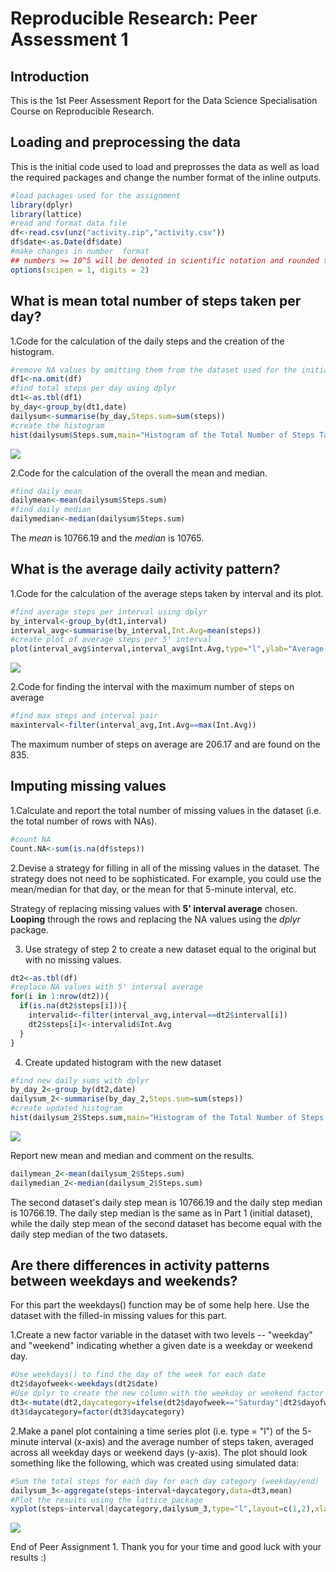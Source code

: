 # Reproducible Research: Peer Assessment 1
## Introduction

This is the 1st Peer Assessment Report for the Data Science Specialisation Course on Reproducible Research.

## Loading and preprocessing the data

This is the initial code used to load and preprosses the data as well as load the required packages and change the number format of the inline outputs.


```r
#load packages used for the assignment
library(dplyr)
library(lattice)
#read and format data file
df<-read.csv(unz("activity.zip","activity.csv"))
df$date<-as.Date(df$date)
#make changes in number  format
## numbers >= 10^5 will be denoted in scientific notation and rounded to 2 digits
options(scipen = 1, digits = 2)
```

## What is mean total number of steps taken per day?

1.Code for the calculation of the daily steps and the creation of the histogram.


```r
#remove NA values by omitting them from the dataset used for the initial calculations
df1<-na.omit(df)
#find total steps per day using dplyr
dt1<-as.tbl(df1)
by_day<-group_by(dt1,date)
dailysum<-summarise(by_day,Steps.sum=sum(steps))
#create the histogram
hist(dailysum$Steps.sum,main="Histogram of the Total Number of Steps Taken per Day",col="red",border="black",xlab="Total Number of Steps per Day")
```

![](PA1_template_files/figure-html/part1-histogram-1.png) 

2.Code for the calculation of the overall the mean and median.


```r
#find daily mean
dailymean<-mean(dailysum$Steps.sum)
#find daily median
dailymedian<-median(dailysum$Steps.sum)
```

The *mean* is 10766.19 and the *median* is 10765.

## What is the average daily activity pattern?

1.Code for the calculation of the average steps taken by interval and its plot.


```r
#find average steps per interval using dplyr
by_interval<-group_by(dt1,interval)
interval_avg<-summarise(by_interval,Int.Avg=mean(steps))
#create plot of average steps per 5' interval
plot(interval_avg$interval,interval_avg$Int.Avg,type="l",ylab="Average Number of Steps",xlab="Interval",main="Average Number of Steps Taken per Interval Across All Days")
```

![](PA1_template_files/figure-html/part2-plot-1.png) 

2.Code for finding the interval with the maximum number of steps on average


```r
#find max steps and interval pair
maxinterval<-filter(interval_avg,Int.Avg==max(Int.Avg))
```

The maximum number of steps on average are 206.17 and are found on the 835.

## Imputing missing values

1.Calculate and report the total number of missing values in the dataset (i.e. the total number of rows with NAs).


```r
#count NA
Count.NA<-sum(is.na(df$steps))
```

2.Devise a strategy for filling in all of the missing values in the dataset. The strategy does not need to be sophisticated. For example, you could use the mean/median for that day, or the mean for that 5-minute interval, etc.

Strategy of replacing missing values with **5' interval average** chosen. **Looping** through the rows and replacing the NA values using the *dplyr* package.

3. Use strategy of step 2 to create a new dataset equal to the original but with no missing values.


```r
dt2<-as.tbl(df)
#replace NA values with 5' interval average
for(i in 1:nrow(dt2)){
  if(is.na(dt2$steps[i])){
    intervalid<-filter(interval_avg,interval==dt2$interval[i])
    dt2$steps[i]<-intervalid$Int.Avg
  }
}
```

4. Create updated histogram with the new dataset


```r
#find new daily sums with dplyr
by_day_2<-group_by(dt2,date)
dailysum_2<-summarise(by_day_2,Steps.sum=sum(steps))
#create updated histogram
hist(dailysum_2$Steps.sum,main="Histogram of the Total Number of Steps Taken per Day(Imputed)",col="red",border="black",xlab="Total Number of Steps per Day")
```

![](PA1_template_files/figure-html/part3-updhist-1.png) 

Report new mean and median and comment on the results.


```r
dailymean_2<-mean(dailysum_2$Steps.sum)
dailymedian_2<-median(dailysum_2$Steps.sum)
```

The second dataset's daily step mean is 10766.19 and the daily step median is 10766.19. The daily step median is the same as in Part 1 (initial dataset), while the daily step mean of the second dataset has become equal with the daily step median of the two datasets.

## Are there differences in activity patterns between weekdays and weekends?

For this part the weekdays() function may be of some help here. Use the dataset with the filled-in missing values for this part.

1.Create a new factor variable in the dataset with two levels -- "weekday" and "weekend" indicating whether a given date is a weekday or weekend day.


```r
#Use weekdays() to find the day of the week for each date
dt2$dayofweek<-weekdays(dt2$date)
#Use dplyr to create the new column with the weekday or weekend factor
dt3<-mutate(dt2,daycategory=ifelse(dt2$dayofweek=="Saturday"|dt2$dayofweek=="Sunday","Weekend","Weekday"))
dt3$daycategory=factor(dt3$daycategory)
```

2.Make a panel plot containing a time series plot (i.e. type = "l") of the 5-minute interval (x-axis) and the average number of steps taken, averaged across all weekday days or weekend days (y-axis). The plot should look something like the following, which was created using simulated data:


```r
#Sum the total steps for each day for each day category (weekday/end)
dailysum_3<-aggregate(steps~interval+daycategory,data=dt3,mean)
#Plot the results using the lattice package
xyplot(steps~interval|daycategory,dailysum_3,type="l",layout=c(1,2),xlab="Interval",ylab="Number of Steps")
```

![](PA1_template_files/figure-html/part4-panelplot-1.png) 

End of Peer Assignment 1. Thank you for your time and good luck with your results :) 
